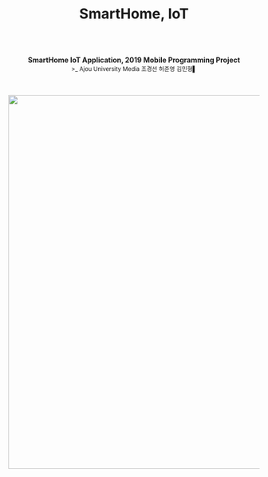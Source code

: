 <h1 align="center">SmartHome, IoT</h1>

<!-- <p align="center">
<a href="https://npmjs.org/package/enquirer">
<img src="https://img.shields.io/npm/v/enquirer.svg" alt="version">
</a>
<a href="https://travis-ci.org/enquirer/enquirer">
<img src="https://img.shields.io/travis/enquirer/enquirer.svg" alt="travis">
</a>
<a href="https://npmjs.org/package/enquirer">
<img src="https://img.shields.io/npm/dm/enquirer.svg" alt="downloads">
</a>
</p> -->

<br>
<br>

<p align="center">
<b>SmartHome IoT Application, 2019 Mobile Programming Project</b><br>
<sub>>_ Ajou University Media 조경선 허준영 김민형▌<sub>
</p>

<br>

<p align="center">
<img src= alt="Application Logo" width="750">
</p>

<br>
<!-- <br>

Please consider starting or tweeting about this project to show your support. Thanks!

Created by [jonschlinkert](https://github.com/jonschlinkert) and [doowb](https://github.com/doowb), Enquirer is fast, easy to use, and lightweight enough for small projects, while also being powerful and customizable enough for the most advanced use cases.

* **Fast** - [Loads in ~4ms](#-performance) (that's about _3-4 times faster than a [single frame of a HD movie](http://www.endmemo.com/sconvert/framespersecondframespermillisecond.php) at 60fps_)
* **Lightweight** - Only one dependency, the excellent [ansi-colors](https://github.com/doowb/ansi-colors) by [Brian Woodward](https://github.com/doowb).
* **Easy to implement** - Uses promises and async/await and sensible defaults to make prompts easy to create and implement.
* **Easy to use** - Thrill your users with a better experience! Navigating around input and choices is a breeze. You can even create [quizzes](recipes/quiz.js), or [record](recipes/record.js) and [playback](recipes/play.js) keypresses to aid with tutorials and videos.
* **Intuitive** - Keypress combos are available to simplify usage.
* **Flexible** - All prompts can be used standalone or chained together.
* **Stylish** - Easily override semantic styles and symbols for any part of the prompt.
* **Extensible** - Easily create and use custom prompts by extending Enquirer's built-in [prompts](#-prompts).
* **Pluggable** - Add advanced features to Enquirer using plugins.
* **Validation** - Optionally validate user input with any prompt.
* **Well tested** - All prompts are well-tested, and tests are easy to create without having to use brittle, hacky solutions to spy on prompts or "inject" values.
* **Examples** - There are numerous [examples](examples) and [recipes](recipes) available to help you get started.

_(If you like Enquirer, you might also like [micromatch](https://github.com/micromatch/micromatch), created by [Jon Schlinkert](https://github.com/jonschlinkert), author of Enquirer)_.

<br>

<p align="center">
<b>Ready to start making prompts your users will love?</b><br>
<img src="https://github.com/enquirer/enquirer/raw/master/media/heartbeat.gif" alt="Enquirer Select Prompt with heartbeat example" width="750">
</p>

<br>-->
<br>

## ❯ Getting started

Application for handle IoT service, based on Bluetooth service with Resberry Pi. 

* [Install](#-install)
* [Usage](#-usage)
* [SmartHome,IoT](#-SmartHome,IoT)
* [Rasberry Pi](#-Raberry-Pi)
* [Options](#-options)
* [Release History](#-release-history)
* [Performance](#-performance)
* [QnA](#-QnA)
* [About](#-about)

<br>
<!--
## ❯ Install

Install with [npm](https://www.npmjs.com/):

```sh
$ npm install enquirer
```

<p align="center">
<img src="https://github.com/enquirer/enquirer/raw/master/media/npm-install.gif" alt="Install Enquirer with NPM" width="750">
</p>

_(Requires Node.js 8.6 or higher. Please let us know if you need support for an earlier version by creating an [issue](../../issues/new).)_

<br>

## ❯ Usage

### Single prompt
## ❯ Options

Each prompt takes an options object (aka "question" object), that implements the following interface:

```js
{
  // required
  type: string | function,
  name: string | function,
  message: string | function | async function,

  // optional 
  initial: string | function | async function
  format: function | async function,
  result: function | async function,
  validate: function | async function
}
```

### General options

All prompts take the following options.

| **Property** | **Required?** | **Type** | **Description** |
| --- | --- | --- | --- |
| `type`     | Yes | `string\|function` | Enquirer uses this value to determine the type of prompt to run, but it's optional when prompts are run directly. |
| `name`     | Yes | `string\|function` | Used as the key for the answer on the returned values (answers) object. |
| `message`  | Yes | `string\|function` | The message to display when the prompt is rendered in the terminal. |
| `initial`  | no | `string\|function` | The default value to return if the user does not supply a value. |
| `format`   | no | `function` | Function to format user input in the terminal. |
| `result`   | no | `function` | Function to format the final submitted value before it's returned. |
| `validate` | no | `function` | Function to validate the submitted value before it's returned. This function may return a boolean or a string. If a string is returned it will be used as the validation error message. |

**Example usage**

```js
const { prompt } = require('enquirer');

const question = {
  type: 'input',
  name: 'username',
  message: 'What is your username?'
};

prompt(question)
  .then(answer => console.log('Answer:', answer))
  .catch(console.error);
```

<br>

## ❯ Release History

Please see [CHANGELOG.md](CHANGELOG.md).

## ❯ Performance

MacBook Pro, Intel Core i7, 2.5 GHz, 16 GB.

### Load time

Time it takes for the module to load the first time (average of 3 runs):

```
enquirer: 4.013ms
inquirer: 286.717ms
```

<br>

## ❯ About -->
<!-- 
<details>
<summary><strong>Contributing</strong></summary>

Pull requests and stars are always welcome. For bugs and feature requests, [please create an issue](../../issues/new).

</details>

<details>
<summary><strong>Running Tests</strong></summary>

Running and reviewing unit tests is a great way to get familiarized with a library and its API. You can install dependencies and run tests with the following command:

```sh
$ npm install && npm test
```

</details>

<details>
<summary><strong>Building docs</strong></summary>

_(This project's readme.md is generated by [verb](https://github.com/verbose/verb-generate-readme), please don't edit the readme directly. Any changes to the readme must be made in the [.verb.md](.verb.md) readme template.)_

To generate the readme, run the following command:

```sh
$ npm install -g verbose/verb#dev verb-generate-readme && verb
```

</details>

### Contributors

| **Commits** | **Contributor** |  
| --- | --- |  
| 72 | [jonschlinkert](https://github.com/jonschlinkert) |  
| 12 | [doowb](https://github.com/doowb) |  
| 1  | [mischah](https://github.com/mischah) |  
| 1  | [skellock](https://github.com/skellock) |  

### Author

**Jon Schlinkert**

* [GitHub Profile](https://github.com/jonschlinkert)
* [Twitter Profile](https://twitter.com/jonschlinkert)
* [LinkedIn Profile](https://linkedin.com/in/jonschlinkert)

### Credit

Thanks to [derhuerst](https://github.com/derhuerst), creator of prompt libraries such as [prompt-skeleton](https://github.com/derhuerst/prompt-skeleton), which influenced some of the concepts we used in our prompts.

### License

Copyright © 2018, [Jon Schlinkert](https://github.com/jonschlinkert).
Released under the [MIT License](LICENSE). -->